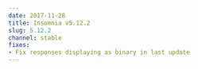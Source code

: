 ```yaml
---
date: 2017-11-28
title: Insomnia v5.12.2
slug: 5.12.2
channel: stable
fixes:
- Fix responses displaying as binary in last update
---
```

